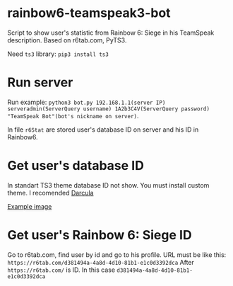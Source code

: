 # rainbow6-teamspeak3-bot
Script to show user's statistic from Rainbow 6: Siege in his TeamSpeak description. Based on r6tab.com, PyTS3.

Need `ts3` library: `pip3 install ts3`
# Run server
Run example: `python3 bot.py 192.168.1.1(server IP) serveradmin(ServerQuery username) 1A2b3C4V(ServerQuery password) "TeamSpeak Bot"(bot's nickname on server)`.

In file `r6Stat` are stored user's database ID on server and his ID in Rainbow6.
# Get user's database ID
In standart TS3 theme database ID not show. You must install custom theme. I recomended [Darcula](https://www.myteamspeak.com/addons/1bf5ca7a-f4ff-4848-a6f7-c08aa360c4fb)

[Example image](/images/ts3.png "Example")
# Get user's Rainbow 6: Siege ID
Go to r6tab.com, find user by id and go to his profile. URL must be like this: `https://r6tab.com/d381494a-4a8d-4d10-81b1-e1c0d3392dca`
After `https://r6tab.com/` is ID. In this case `d381494a-4a8d-4d10-81b1-e1c0d3392dca`
